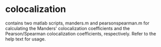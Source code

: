 # colocalization
contains two matlab scripts, manders.m and pearsonspearman.m for calculating the Manders' colocalization coefficients and the Pearson/Spearman colocalization coefficients, respectively.  Refer to the help text for usage.
